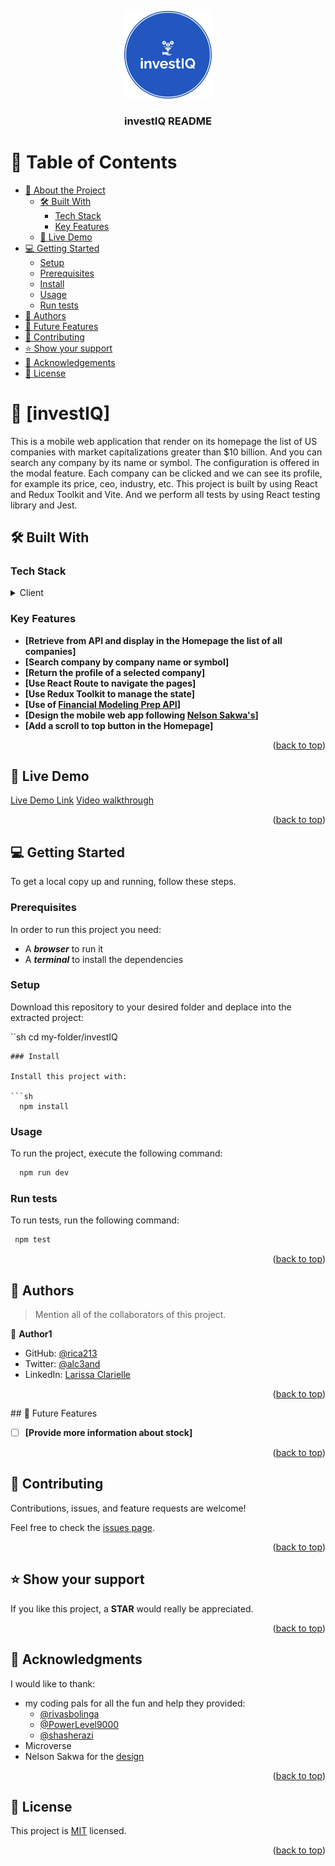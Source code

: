 <a name="readme-top"></a>

<div align="center">
  <img src="/public/investiq-logo.png" alt="logo" width="140"  height="auto" />
  <br/>

  <h3><b>investIQ README</b></h3>

</div>

<!-- TABLE OF CONTENTS -->

# 📗 Table of Contents

- [📖 About the Project](#about-project)
  - [🛠 Built With](#built-with)
    - [Tech Stack](#tech-stack)
    - [Key Features](#key-features)
  - [🚀 Live Demo](#live-demo)
- [💻 Getting Started](#getting-started)
  - [Setup](#setup)
  - [Prerequisites](#prerequisites)
  - [Install](#install)
  - [Usage](#usage)
  - [Run tests](#run-tests)
- [👥 Authors](#authors)
- [🔭 Future Features](#future-features)
- [🤝 Contributing](#contributing)
- [⭐️ Show your support](#support)
- [🙏 Acknowledgements](#acknowledgements)
- [📝 License](#license)

<!-- PROJECT DESCRIPTION -->

# 📖 [investIQ] <a name="about-project"></a>

This is a mobile web application that render on its homepage the list of US companies with market capitalizations greater than $10 billion. And you can search any company by its name or symbol. The configuration is offered in the modal feature. Each company can be clicked and we can see its profile, for example its price, ceo, industry, etc. This project is built by using React and Redux Toolkit and Vite. And we perform all tests by using React testing library and Jest.

## 🛠 Built With <a name="built-with"></a>

### Tech Stack <a name="tech-stack"></a>

<details>
  <summary>Client</summary>
  <ul>
    <li><a href="https://reactjs.org/">React.js</a></li>
    <li><a href="https://redux-toolkit.js.org/">Redux Toolkit</a></li>
    <li><a href="https://vitejs.dev/">Vite</a></li>
  </ul>
</details>

<!-- Features -->
### Key Features <a name="key-features"></a>

- **[Retrieve from API and display in the Homepage the list of all companies]**
- **[Search company by company name or symbol]**
- **[Return the profile of a selected company]**
- **[Use React Route to navigate the pages]**
- **[Use Redux Toolkit to manage the state]**
- **[Use of [Financial Modeling Prep API](https://site.financialmodelingprep.com/developer/docs/)]**
- **[Design the mobile web app following [Nelson Sakwa's](https://www.behance.net/gallery/31579789/Ballhead-App-%28Free-PSDs%29)]**
- **[Add a scroll to top button in the Homepage]**


<p align="right">(<a href="#readme-top">back to top</a>)</p>

<!-- LIVE DEMO -->

## 🚀 Live Demo <a name="live-demo"></a>

  [Live Demo Link](https://dev--lively-cobbler-cbe7de.netlify.app/)
  [Video walkthrough](https://www.loom.com/share/5b1802f98a6e43828196a2903b18f0d1)

<p align="right">(<a href="#readme-top">back to top</a>)</p>

<!-- GETTING STARTED -->

## 💻 Getting Started <a name="getting-started"></a>

To get a local copy up and running, follow these steps.

### Prerequisites

In order to run this project you need:
 
 - A **_browser_** to run it
 - A **_terminal_** to install the dependencies

### Setup

Download this repository to your desired folder and deplace into the extracted project:

``sh
  cd my-folder/investIQ
```
### Install

Install this project with:

```sh
  npm install
```
### Usage

To run the project, execute the following command:

```sh
  npm run dev
```

### Run tests

To run tests, run the following command:

```sh
 npm test
```
<p align="right">(<a href="#readme-top">back to top</a>)</p>

<!-- AUTHORS -->

## 👥 Authors <a name="authors"></a>

> Mention all of the collaborators of this project.

👤 **Author1**

- GitHub: [@rica213](https://github.com/rica213)
- Twitter: [@alc3and](https://twitter.com/alc3and)
- LinkedIn: [Larissa Clarielle](https://linkedin.com/in/larissa-clarielle)

<p align="right">(<a href="#readme-top">back to top</a>)</p>
<!-- FUTURE FEATURES -->
## 🔭 Future Features <a name="future-features"></a>

- [ ] **[Provide more information about stock]**

<p align="right">(<a href="#readme-top">back to top</a>)</p>

<!-- CONTRIBUTING -->

## 🤝 Contributing <a name="contributing"></a>

Contributions, issues, and feature requests are welcome!

Feel free to check the [issues page](../../issues/).

<p align="right">(<a href="#readme-top">back to top</a>)</p>

<!-- SUPPORT -->

## ⭐️ Show your support <a name="support"></a>

If you like this project, a **STAR** would really be appreciated.

<p align="right">(<a href="#readme-top">back to top</a>)</p>

<!-- ACKNOWLEDGEMENTS -->

## 🙏 Acknowledgments <a name="acknowledgements"></a>
I would like to thank: 
- my coding pals for all the fun and help they provided: 
  - [@rivasbolinga](https://github.com/rivasbolinga)
  - [@PowerLevel9000](https://github.com/PowerLevel9000)
  - [@shasherazi](https://github.com/shasherazi)
- Microverse
- Nelson Sakwa for the [design](https://www.behance.net/gallery/31579789/Ballhead-App-%28Free-PSDs%29)

<p align="right">(<a href="#readme-top">back to top</a>)</p>

<!-- LICENSE -->
## 📝 License <a name="license"></a>

This project is [MIT](./LICENSE) licensed.

<p align="right">(<a href="#readme-top">back to top</a>)</p>
